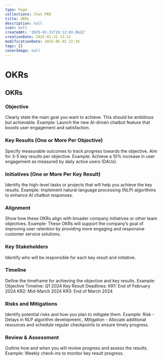 ```yaml
---
type: Page
collections: Chat PRD
title: OKRs
description: null
icon: null
createdAt: '2025-01-31T19:12:03.062Z'
creationDate: 2025-01-31 13:12
modificationDate: 2025-05-02 22:34
tags: []
coverImage: null
---
```


# OKRs

## OKRs

### Objective

Clearly state the main goal you want to achieve. This should be ambitious but achievable. Example: Launch the new AI-driven chatbot feature that boosts user engagement and satisfaction.

### Key Results (One or More Per Objective)

Specify measurable outcomes to track progress towards the objective. Aim for 3-5 key results per objective. Example: Achieve a 10% increase in user engagement as measured by daily active users (DAUs).

### Initiatives (One or More Per Key Result)

Identify the high-level tasks or projects that will help you achieve the key results. Example: Implement natural language processing (NLP) algorithms to enhance AI chatbot responses.

### Alignment

Show how these OKRs align with broader company initiatives or other team objectives. Example: These OKRs will support the company’s goal of improving user retention by providing more engaging and responsive customer service solutions.

### Key Stakeholders

Identify who will be responsible for each key result and initiative.

### Timeline

Define the timeframe for achieving the objective and key results. Example: Objective Timeline: Q1 2024 Key Result Deadlines: KR1: End of February 2024 KR2: Mid-March 2024 KR3: End of March 2024

### Risks and Mitigations

Identify potential risks and how you plan to mitigate them. Example: Risk - Delays in NLP algorithm development., Mitigation - Allocate additional resources and schedule regular checkpoints to ensure timely progress.

### Review & Assessment

Outline how and when you will review progress and assess the results. Example: Weekly check-ins to monitor key result progress.

